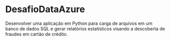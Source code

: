 # DesafioDataAzure
Desenvolver uma aplicação em Python para carga de arquivos em um banco de dados SQL e gerar relatórios estatísticos visando a descoberta de fraudes em cartão de crédito.
